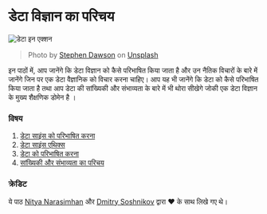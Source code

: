 # डेटा विज्ञान का परिचय

![डेटा इन एक्शन](images/data.jpg)
>Photo by <a href="https://unsplash.com/@dawson2406?utm_source=unsplash&utm_medium=referral&utm_content=creditCopyText">Stephen Dawson</a> on <a href="https://unsplash.com/s/photos/data?utm_source=unsplash&utm_medium=referral&utm_content=creditCopyText">Unsplash</a>
  
इन पाठों में, आप जानेंगे कि डेटा विज्ञान को कैसे परिभाषित किया जाता है और उन नैतिक विचारों के बारे में जानेंगे जिन पर एक डेटा वैज्ञानिक को विचार करना चाहिए। आप यह भी जानेंगे कि डेटा को कैसे परिभाषित किया जाता है तथा आप डेटा की सांख्यिकी और संभाव्यता के बारे में भी थोरा सीखेगे जोकी एक डेटा विज्ञान के मुख्य शैक्षणिक डोमेन है ।
### विषय

1. [डेटा साइंस को परिभाषित करना](01-defining-data-science/README.md)
2. [डेटा साइंस एथिक्स](02-ethics/README.md)
3. [डेटा को परिभाषित करना](03-defining-data/README.md)
4. [सांख्यिकी और संभाव्यता का परिचय](04-stats-and-probability/README.md)

### क्रेडिट

ये पाठ [Nitya Narasimhan](https://twitter.com/nitya) और [Dmitry Soshnikov](https://twitter.com/shwars) द्वारा ❤️ के साथ लिखे गए थे।
